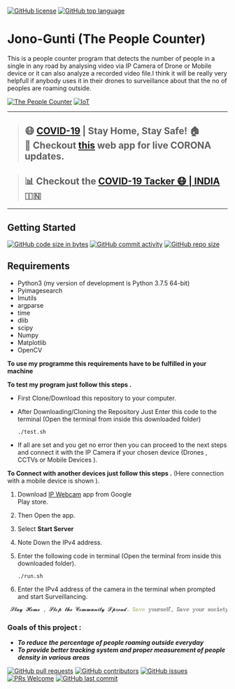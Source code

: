 [![GitHub license](https://img.shields.io/github/license/ayan-biswas0412/JonoGunti.svg?logo=github)](https://github.com/ayan-biswas0412/JonoGunti/blob/master/LICENSE)
[![GitHub top language](https://img.shields.io/github/languages/top/ayan-biswas0412/JonoGunti?color=yellow&logo=javascript)](https://github.com/ayan-biswas0412/JonoGunti)
# Jono-Gunti (The People Counter)

This is a people counter program that detects the number of people in a single in any road by analysing video via IP Camera of Drone or Mobile device or it can also analyze a recorded video file.I think it will be really very helpfull if anybody uses it in their drones to surveillance about that the no of peoples are roaming outside.

[![The People Counter](https://img.shields.io/badge/JonoGunti-teal.svg?colorA=teal&colorB=orange&style=for-the-badge)](https://github.com/ayan-biswas0412/JonoGunti/) [![IoT](https://img.shields.io/badge/IoT-Project-teal.svg?colorA=blue&colorB=red&style=for-the-badge)](https://github.com/ayan-biswas0412/JonoGunti/)


---
> ## :mask: [COVID-19](http://corona-cases-india.netlify.com/) | Stay Home, Stay Safe! :house:  <br> :mag_right: Checkout [this](http://corona-cases-india.netlify.com/) web app for live CORONA updates. 

> ## :bar_chart: Checkout the [COVID-19 Tacker :mask: | INDIA](https://indiafightscorona.netlify.app/) :india: 
---

## Getting Started

[![GitHub code size in bytes](https://img.shields.io/github/languages/code-size/ayan-biswas0412/JonoGunti?logo=github)](https://github.com/ayan-biswas0412/JonoGunti) [![GitHub commit activity](https://img.shields.io/github/commit-activity/m/ayan-biswas0412/JonoGunti?color=bluevoilet&logo=github)](https://github.com/ayan-biswas0412/JonoGunti/commits/) [![GitHub repo size](https://img.shields.io/github/repo-size/ayan-biswas0412/JonoGunti?logo=github)](https://github.com/ayan-biswas0412/JonoGunti)

Requirements
------------
* Python3 (my version of development is Python 3.7.5 64-bit)
* Pyimagesearch
* Imutils
* argparse
* time
* dlib
* scipy
* Numpy
* Matplotlib
* OpenCV

**To use my programme this requirements have to be fulfilled in your machine**
 
**To test my program just follow this steps .**

* First Clone/Download this repository to your computer.

* After Downloading/Cloning the Repository Just Enter this code to the terminal 
  (Open the terminal from inside this downloaded folder)
   
   ```./test.sh```

* If all are set and you get no error then you can proceed to the next steps and connect it with the IP Camera if your chosen device (Drones , CCTVs or Mobile Devices ).

**To Connect with another devices just follow this steps .**
(Here connection with a mobile device is shown ).

1. Download [IP Webcam](https://play.google.com/store/apps/details?id=com.pas.webcam) app from Google   
   Play store. 

2. Then Open the app.

3. Select **Start Server** 

4. Note Down the IPv4 address.

5. Enter the following code in terminal (Open the terminal from inside this downloaded folder).
   
   ```./run.sh```

6. Enter the IPv4 address of the camera in the terminal when prompted and start Surveillancing.

```js
 𝓢𝓽𝓪𝔂 𝓗𝓸𝓶𝓮 , 𝓢𝓽𝓸𝓹 𝓽𝓱𝓮 𝓒𝓸𝓶𝓶𝓾𝓷𝓲𝓽𝔂 𝓢𝓹𝓻𝓮𝓪𝓭. 𝕊𝕒𝕧𝕖 𝕪𝕠𝕦𝕣𝕤𝕖𝕝𝕗, 𝕊𝕒𝕧𝕖 𝕪𝕠𝕦𝕣 𝕤𝕠𝕔𝕚𝕖𝕥𝕪
```

### Goals of this project :

- **_To reduce the percentage of people roaming outside everyday_**
- **_To provide better tracking system and proper measurement of people density in various areas_**
  
































<a href="https://github.com/ayan-biswas0412/JonoGunti/pulls">![GitHub pull requests](https://img.shields.io/github/issues-pr-raw/ayan-biswas0412/JonoGunti?logo=git&logoColor=white)</a> 
<a href="#">![GitHub contributors](https://img.shields.io/github/contributors/ayan-biswas0412/JonoGunti?logo=github)</a>
[![GitHub issues](https://img.shields.io/github/issues/ayan-biswas0412/JonoGunti?logo=github)](https://github.com/ayan-biswas0412/JonoGunti/issues) 
[![PRs Welcome](https://img.shields.io/badge/PRs-welcome-brightgreen.svg?style=flat&logo=git&logoColor=white)](https://github.com/ayan-biswas0412) 
[![GitHub last commit](https://img.shields.io/github/last-commit/ayan-biswas0412/JonoGunti?logo=github)](https://github.com/jadavpur-university-ed-cell)
